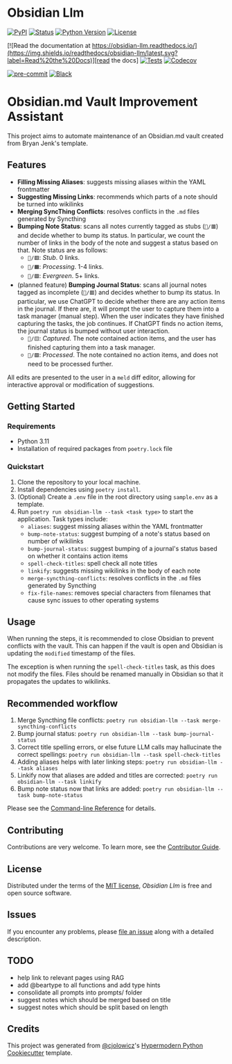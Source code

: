 # Obsidian Llm

[![PyPI](https://img.shields.io/pypi/v/obsidian-llm.svg)][pypi_]
[![Status](https://img.shields.io/pypi/status/obsidian-llm.svg)][status]
[![Python Version](https://img.shields.io/pypi/pyversions/obsidian-llm)][python version]
[![License](https://img.shields.io/pypi/l/obsidian-llm)][license]

[![Read the documentation at https://obsidian-llm.readthedocs.io/](https://img.shields.io/readthedocs/obsidian-llm/latest.svg?label=Read%20the%20Docs)][read the docs]
[![Tests](https://github.com/crypdick/obsidian-llm/workflows/Tests/badge.svg)][tests]
[![Codecov](https://codecov.io/gh/crypdick/obsidian-llm/branch/main/graph/badge.svg)][codecov]

[![pre-commit](https://img.shields.io/badge/pre--commit-enabled-brightgreen?logo=pre-commit&logoColor=white)][pre-commit]
[![Black](https://img.shields.io/badge/code%20style-black-000000.svg)][black]

[pypi_]: https://pypi.org/project/obsidian-llm/
[status]: https://pypi.org/project/obsidian-llm/
[python version]: https://pypi.org/project/obsidian-llm
[read the docs]: https://obsidian-llm.readthedocs.io/
[tests]: https://github.com/crypdick/obsidian-llm/actions?workflow=Tests
[codecov]: https://app.codecov.io/gh/crypdick/obsidian-llm
[pre-commit]: https://github.com/pre-commit/pre-commit
[black]: https://github.com/psf/black

# Obsidian.md Vault Improvement Assistant

This project aims to automate maintenance of an Obsidian.md vault created from Bryan Jenk's template.

## Features

- **Filling Missing Aliases**: suggests missing aliases within the YAML frontmatter
- **Suggesting Missing Links**: recommends which parts of a note should be turned into wikilinks
- **Merging SyncThing Conflicts**: resolves conflicts in the `.md` files generated by Syncthing
- **Bumping Note Status**: scans all notes currently tagged as stubs (`📝/🟥️`) and decide whether to bump its status. In particular, we count the number of links in the body of the note and suggest a status based on that. Note status are as follows:
  - `📝/🟥️`: _Stub_. 0 links.
  - `📝/🟧️`: _Processing_. 1-4 links.
  - `📝/🟩️`: _Evergreen_. 5+ links.
- (planned feature) **Bumping Journal Status**: scans all journal notes tagged as incomplete (`📓/🟥️`) and decides whether to bump its status. In particular, we use ChatGPT to decide whether there are any action items in the journal. If there are, it will prompt the user to capture them into a task manager (manual step). When the user indicates they have finished capturing the tasks, the job continues. If ChatGPT finds no action items, the journal status is bumped without user interaction.
  - `📓/🟨`: _Captured_. The note contained action items, and the user has finished capturing them into a task manager.
  - `📓/🟩️`: _Processed_. The note contained no action items, and does not need to be processed further.

All edits are presented to the user in a `meld` diff editor, allowing for interactive approval or modification of suggestions.

## Getting Started

### Requirements

- Python 3.11
- Installation of required packages from `poetry.lock` file

### Quickstart

1. Clone the repository to your local machine.
2. Install dependencies using `poetry install`.
3. (Optional) Create a `.env` file in the root directory using `sample.env` as a template.
4. Run `poetry run obsidian-llm --task <task type>` to start the application. Task types include:
   - `aliases`: suggest missing aliases within the YAML frontmatter
   - `bump-note-status`: suggest bumping of a note's status based on number of wikilinks
   - `bump-journal-status`: suggest bumping of a journal's status based on whether it contains action items
   - `spell-check-titles`: spell check all note titles
   - `linkify`: suggests missing wikilinks in the body of each note
   - `merge-syncthing-conflicts`: resolves conflicts in the `.md` files generated by Syncthing
   - `fix-file-names`: removes special characters from filenames that cause sync issues to other operating systems

## Usage

When running the steps, it is recommended to close Obsidian to prevent conflicts with the vault. This can happen
if the vault is open and Obsidian is updating the `modified` timestamp of the files.

The exception is when running the `spell-check-titles` task, as this does not modify the files. Files should be renamed manually in Obsidian so that it propagates the updates to wikilinks.

## Recommended workflow

1. Merge Syncthing file conflicts: `poetry run obsidian-llm --task merge-syncthing-conflicts`
2. Bump journal status: `poetry run obsidian-llm --task bump-journal-status`
3. Correct title spelling errors, or else future LLM calls may hallucinate the correct spellings: `poetry run obsidian-llm --task spell-check-titles`
4. Adding aliases helps with later linking steps: `poetry run obsidian-llm --task aliases`
5. Linkify now that aliases are added and titles are corrected: `poetry run obsidian-llm --task linkify`
6. Bump note status now that links are added: `poetry run obsidian-llm --task bump-note-status`

Please see the [Command-line Reference] for details.

## Contributing

Contributions are very welcome.
To learn more, see the [Contributor Guide].

## License

Distributed under the terms of the [MIT license][license],
_Obsidian Llm_ is free and open source software.

## Issues

If you encounter any problems,
please [file an issue] along with a detailed description.

## TODO

- help link to relevant pages using RAG
- add @beartype to all functions and add type hints
- consolidate all prompts into prompts/ folder
- suggest notes which should be merged based on title
- suggest notes which should be split based on length

## Credits

This project was generated from [@cjolowicz]'s [Hypermodern Python Cookiecutter] template.

[@cjolowicz]: https://github.com/cjolowicz
[pypi]: https://pypi.org/
[hypermodern python cookiecutter]: https://github.com/cjolowicz/cookiecutter-hypermodern-python
[file an issue]: https://github.com/crypdick/obsidian-llm/issues
[pip]: https://pip.pypa.io/

<!-- github-only -->

[license]: https://github.com/crypdick/obsidian-llm/blob/main/LICENSE
[contributor guide]: https://github.com/crypdick/obsidian-llm/blob/main/CONTRIBUTING.md
[command-line reference]: https://obsidian-llm.readthedocs.io/en/latest/usage.html
